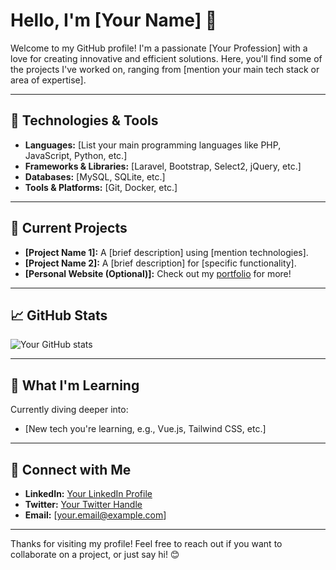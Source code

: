 # Hello, I'm [Your Name] 👋

Welcome to my GitHub profile! I'm a passionate [Your Profession] with a love for creating innovative and efficient solutions. Here, you'll find some of the projects I've worked on, ranging from [mention your main tech stack or area of expertise].

---

## 🔧 Technologies & Tools
- **Languages:** [List your main programming languages like PHP, JavaScript, Python, etc.]
- **Frameworks & Libraries:** [Laravel, Bootstrap, Select2, jQuery, etc.]
- **Databases:** [MySQL, SQLite, etc.]
- **Tools & Platforms:** [Git, Docker, etc.]

---

## 🚀 Current Projects
- **[Project Name 1]:** A [brief description] using [mention technologies].
- **[Project Name 2]:** A [brief description] for [specific functionality].
- **[Personal Website (Optional)]:** Check out my [portfolio](your-website-url) for more!

---

## 📈 GitHub Stats
![Your GitHub stats](https://github-readme-stats.vercel.app/api?username=your-github-username&show_icons=true&theme=radical)

---

## 🌱 What I'm Learning
Currently diving deeper into:
- [New tech you're learning, e.g., Vue.js, Tailwind CSS, etc.]

---

## 💬 Connect with Me
- **LinkedIn:** [Your LinkedIn Profile](https://www.linkedin.com/in/yourprofile)
- **Twitter:** [Your Twitter Handle](https://twitter.com/yourhandle)
- **Email:** [your.email@example.com]

---

Thanks for visiting my profile! Feel free to reach out if you want to collaborate on a project, or just say hi! 😊
